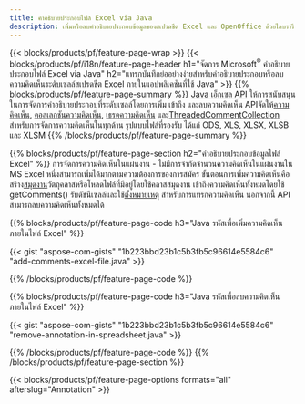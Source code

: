 ```yaml
---
title: คำอธิบายประกอบไฟล์ Excel via Java
description: เพิ่มหรือลบคำอธิบายประกอบข้อมูลของสเปรดชีต Excel และ OpenOffice ด้วยไลบรารี Java
---
```

{{< blocks/products/pf/feature-page-wrap >}}
{{< blocks/products/pf/i18n/feature-page-header h1="จัดการ Microsoft<sup>&reg;</sup> คำอธิบายประกอบไฟล์ Excel via Java" h2="แทรกบันทึกย่ออย่างง่ายสำหรับคำอธิบายประกอบหรือลบความคิดเห็นระดับเซลล์สเปรดชีต Excel ภายในแอปพลิเคชันที่ใช้ Java" >}}
{{% blocks/products/pf/feature-page-summary %}}
[Java เอ็กเซล API](/cells/th/java/) ให้การสนับสนุนในการจัดการคำอธิบายประกอบที่ระดับเซลล์โดยการเพิ่ม เข้าถึง และลบความคิดเห็น APIจัดให้[ความคิดเห็น](https://reference.aspose.com/cells/java/com.aspose.cells/Comment), [คอลเลกชันความคิดเห็น](https://reference.aspose.com/cells/java/com.aspose.cells/CommentCollection), [เธรดความคิดเห็น](https://reference.aspose.com/cells/java/com.aspose.cells/ThreadedComment) และ[ThreadedCommentCollection](https://reference.aspose.com/cells/java/com.aspose.cells/ThreadedCommentCollection) สำหรับการจัดการความคิดเห็นในทุกด้าน
รูปแบบไฟล์ที่รองรับ ได้แก่ ODS, XLS, XLSX, XLSB และ XLSM
{{% /blocks/products/pf/feature-page-summary %}}

{{% blocks/products/pf/feature-page-section h2="คำอธิบายประกอบข้อมูลไฟล์ Excel" %}}
 การจัดการความคิดเห็นในแผ่นงาน - ไม่มีการจำกัดจำนวนความคิดเห็นในแผ่นงานใน MS Excel หนึ่งสามารถเพิ่มได้มากตามความต้องการของการสมัคร ขั้นตอนการเพิ่มความคิดเห็นคือสร้าง[สมุดงาน](https://reference.aspose.com/cells/java/com.aspose.cells/Workbook)วัตถุคลาสหรือโหลดไฟล์ที่มีอยู่โดยใช้คลาสสมุดงาน เข้าถึงความคิดเห็นทั้งหมดโดยใช้ getComments() รับดัชนีเซลล์และใช้[ตั้งหมายเหตุ](https://reference.aspose.com/cells/java/com.aspose.cells/comment#Note) สำหรับการแทรกความคิดเห็น นอกจากนี้ API สามารถลบความคิดเห็นทั้งหมดได้

{{% blocks/products/pf/feature-page-code h3="Java รหัสเพื่อเพิ่มความคิดเห็นภายในไฟล์ Excel" %}}

{{< gist "aspose-com-gists" "1b223bbd23b1c5b3fb5c96614e5584c6" "add-comments-excel-file.java" >}}

{{% /blocks/products/pf/feature-page-code %}}

{{% blocks/products/pf/feature-page-code h3="Java รหัสเพื่อลบความคิดเห็นภายในไฟล์ Excel" %}}

{{< gist "aspose-com-gists" "1b223bbd23b1c5b3fb5c96614e5584c6" "remove-annotation-in-spreadsheet.java" >}}

{{% /blocks/products/pf/feature-page-code %}}
{{% /blocks/products/pf/feature-page-section %}}

{{< blocks/products/pf/feature-page-options formats="all" afterslug="Annotation" >}}
